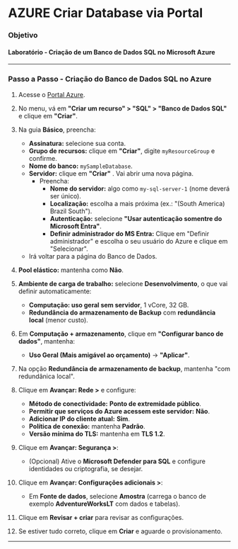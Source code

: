 # AZURE Criar Database via Portal
### Objetivo
#### Laboratório - Criação de um Banco de Dados SQL no Microsoft Azure

___

### Passo a Passo - Criação do Banco de Dados SQL no Azure

1. Acesse o [Portal Azure](https://portal.azure.com/).

2. No menu, vá em **"Criar um recurso" > "SQL" > "Banco de Dados SQL"** e clique em **"Criar"**.

3. Na guia **Básico**, preencha:

   * **Assinatura:** selecione sua conta.
   * **Grupo de recursos:** clique em **"Criar"**, digite `myResourceGroup` e confirme.
   * **Nome do banco:** `mySampleDatabase`.
   * **Servidor:** clique em **"Criar"** . Vai abrir uma nova página.
     * Preencha:
        * **Nome do servidor:** algo como `my-sql-server-1` (nome deverá ser único).
        * **Localização:** escolha a mais próxima (ex.: "(South America) Brazil South").
        * **Autenticação:** selecione **"Usar autenticação somentre do Microsoft Entra"**.
        * **Definir administrador do MS Entra:** Clique em "Definir administrador" e escolha o seu usuário do Azure e clique em "Selecionar".
   * Irá voltar para a página do Banco de Dados.

4. **Pool elástico:** mantenha como **Não**.

5. **Ambiente de carga de trabalho:** selecione **Desenvolvimento**, o que vai definir automaticamente:
   * **Computação: uso geral sem servidor**, 1 vCore, 32 GB.
   * **Redundância do armazenamento de Backup** com **redundância local** (menor custo).

6. Em **Computação + armazenamento**, clique em **"Configurar banco de dados"**, mantenha:

   * **Uso Geral (Mais amigável ao orçamento)** → **"Aplicar"**.

7. Na opção **Redundância de armazenamento de backup**, mantenha "com redundânica local".

8. Clique em **Avançar: Rede >** e configure:

   * **Método de conectividade:** **Ponto de extremidade público**.
   * **Permitir que serviços do Azure acessem este servidor:** **Não**.
   * **Adicionar IP do cliente atual:** **Sim**.
   * **Política de conexão:** mantenha **Padrão**.
   * **Versão mínima do TLS:** mantenha em **TLS 1.2**.

9. Clique em **Avançar: Segurança >**:

   * (Opcional) Ative o **Microsoft Defender para SQL** e configure identidades ou criptografia, se desejar.

10. Clique em **Avançar: Configurações adicionais >**:

    * Em **Fonte de dados**, selecione **Amostra** (carrega o banco de exemplo **AdventureWorksLT** com dados e tabelas).

11. Clique em **Revisar + criar** para revisar as configurações.

12. Se estiver tudo correto, clique em **Criar** e aguarde o provisionamento.

---
